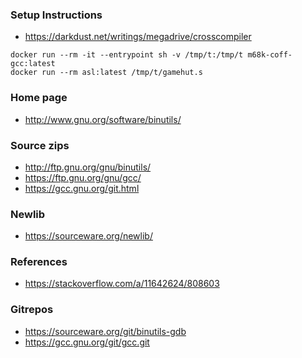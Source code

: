 ### Setup Instructions
* https://darkdust.net/writings/megadrive/crosscompiler

```
docker run --rm -it --entrypoint sh -v /tmp/t:/tmp/t m68k-coff-gcc:latest
docker run --rm asl:latest /tmp/t/gamehut.s
```

### Home page
* http://www.gnu.org/software/binutils/

### Source zips
* http://ftp.gnu.org/gnu/binutils/
* https://ftp.gnu.org/gnu/gcc/
* https://gcc.gnu.org/git.html

### Newlib
* https://sourceware.org/newlib/

### References
* https://stackoverflow.com/a/11642624/808603

### Gitrepos
* https://sourceware.org/git/binutils-gdb
* https://gcc.gnu.org/git/gcc.git
